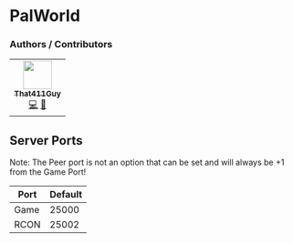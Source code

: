 # PalWorld

### Authors / Contributors
<!-- prettier-ignore-start -->
<!-- markdownlint-disable -->
<table>
        <td align="center">
            <a href="https://github.com/That411Guy">
                <img src="https://avatars.githubusercontent.com/u/100328348" width="50px;" alt=""/><br /><sub><b>That411Guy</b></sub>
            </a>
            <br />
            <a href="https://github.com/That411Guy/Ptero-Eggs" title="Codes">💻</a>
            <a href="https://github.com/That411Guy/Ptero-Eggs" title="Maintains">🔨</a>
        </td>         
    </tr>
</table>
<!-- markdownlint-enable -->
<!-- prettier-ignore-end -->

## Server Ports

Note: The Peer port is not an option that can be set and will always be +1 from the Game Port!

| Port            | Default |
| --------------- | ------- |
| Game            | 25000   |
| RCON            | 25002   |
